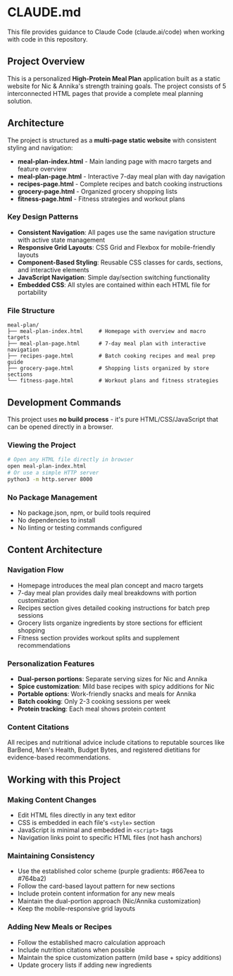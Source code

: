 # CLAUDE.md

This file provides guidance to Claude Code (claude.ai/code) when working with code in this repository.

## Project Overview

This is a personalized **High-Protein Meal Plan** application built as a static website for Nic & Annika's strength training goals. The project consists of 5 interconnected HTML pages that provide a complete meal planning solution.

## Architecture

The project is structured as a **multi-page static website** with consistent styling and navigation:

- **meal-plan-index.html** - Main landing page with macro targets and feature overview
- **meal-plan-page.html** - Interactive 7-day meal plan with day navigation
- **recipes-page.html** - Complete recipes and batch cooking instructions  
- **grocery-page.html** - Organized grocery shopping lists
- **fitness-page.html** - Fitness strategies and workout plans

### Key Design Patterns

- **Consistent Navigation**: All pages use the same navigation structure with active state management
- **Responsive Grid Layouts**: CSS Grid and Flexbox for mobile-friendly layouts
- **Component-Based Styling**: Reusable CSS classes for cards, sections, and interactive elements
- **JavaScript Navigation**: Simple day/section switching functionality
- **Embedded CSS**: All styles are contained within each HTML file for portability

### File Structure

```
meal-plan/
├── meal-plan-index.html     # Homepage with overview and macro targets
├── meal-plan-page.html      # 7-day meal plan with interactive navigation
├── recipes-page.html        # Batch cooking recipes and meal prep guide
├── grocery-page.html        # Shopping lists organized by store sections  
└── fitness-page.html        # Workout plans and fitness strategies
```

## Development Commands

This project uses **no build process** - it's pure HTML/CSS/JavaScript that can be opened directly in a browser.

### Viewing the Project
```bash
# Open any HTML file directly in browser
open meal-plan-index.html
# Or use a simple HTTP server
python3 -m http.server 8000
```

### No Package Management
- No package.json, npm, or build tools required
- No dependencies to install
- No linting or testing commands configured

## Content Architecture

### Navigation Flow
- Homepage introduces the meal plan concept and macro targets
- 7-day meal plan provides daily meal breakdowns with portion customization  
- Recipes section gives detailed cooking instructions for batch prep sessions
- Grocery lists organize ingredients by store sections for efficient shopping
- Fitness section provides workout splits and supplement recommendations

### Personalization Features
- **Dual-person portions**: Separate serving sizes for Nic and Annika
- **Spice customization**: Mild base recipes with spicy additions for Nic
- **Portable options**: Work-friendly snacks and meals for Annika
- **Batch cooking**: Only 2-3 cooking sessions per week
- **Protein tracking**: Each meal shows protein content

### Content Citations
All recipes and nutritional advice include citations to reputable sources like BarBend, Men's Health, Budget Bytes, and registered dietitians for evidence-based recommendations.

## Working with this Project

### Making Content Changes
- Edit HTML files directly in any text editor
- CSS is embedded in each file's `<style>` section  
- JavaScript is minimal and embedded in `<script>` tags
- Navigation links point to specific HTML files (not hash anchors)

### Maintaining Consistency
- Use the established color scheme (purple gradients: #667eea to #764ba2)
- Follow the card-based layout pattern for new sections
- Include protein content information for any new meals
- Maintain the dual-portion approach (Nic/Annika customization)
- Keep the mobile-responsive grid layouts

### Adding New Meals or Recipes
- Follow the established macro calculation approach
- Include nutrition citations when possible  
- Maintain the spice customization pattern (mild base + spicy additions)
- Update grocery lists if adding new ingredients